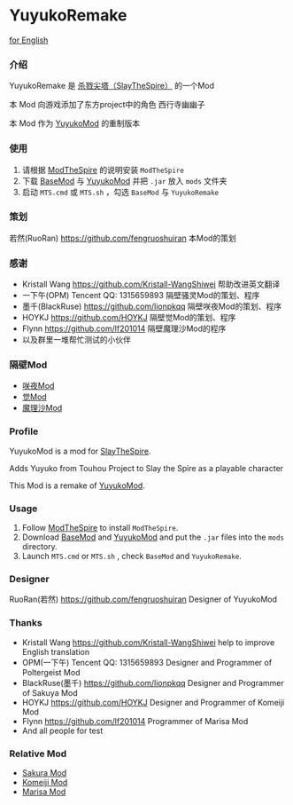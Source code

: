 # YuyukoRemake

[for English](#profile)

### 介绍

YuyukoRemake 是 [杀戮尖塔（SlayTheSpire）](https://store.steampowered.com/app/646570/Slay_the_Spire/) 的一个Mod

本 Mod 向游戏添加了东方project中的角色 西行寺幽幽子

本 Mod 作为 [YuyukoMod](https://github.com/Gogomoe/YuyukoMod) 的重制版本

### 使用

1. 请根据 [ModTheSpire](https://github.com/kiooeht/ModTheSpire#usage) 的说明安装 `ModTheSpire`
2. 下载 [BaseMod](https://github.com/daviscook477/BaseMod/releases) 与 [YuyukoMod](https://github.com/gogo81745/YuyukoMod/releases) 并把 `.jar` 放入 `mods` 文件夹
3. 启动 `MTS.cmd` 或 `MTS.sh` ，勾选 `BaseMod` 与 `YuyukoRemake`

### 策划

若然(RuoRan) https://github.com/fengruoshuiran 本Mod的策划

### 感谢

- Kristall Wang https://github.com/Kristall-WangShiwei 帮助改进英文翻译
- 一下午(OPM) Tencent QQ: 1315659893 隔壁骚灵Mod的策划、程序
- 墨千(BlackRuse) https://github.com/lionpkqq 隔壁咲夜Mod的策划、程序
- HOYKJ https://github.com/HOYKJ 隔壁觉Mod的策划、程序
- Flynn https://github.com/lf201014 隔壁魔理沙Mod的程序
- 以及群里一堆帮忙测试的小伙伴

### 隔壁Mod

- [咲夜Mod](https://github.com/lionpkqq/StS-BlackRuseMod)
- [觉Mod](https://github.com/HOYKJ/TouhouMod)
- [魔理沙Mod](https://github.com/lf201014/STS_ThMod_MRS)

### Profile

YuyukoMod is a mod for [SlayTheSpire](https://store.steampowered.com/app/646570/Slay_the_Spire/).

Adds Yuyuko from Touhou Project to Slay the Spire as a playable character

This Mod is a remake of [YuyukoMod](https://github.com/Gogomoe/YuyukoMod).

### Usage 

1. Follow [ModTheSpire](https://github.com/kiooeht/ModTheSpire#usage) to install `ModTheSpire`.
2. Download [BaseMod](https://github.com/daviscook477/BaseMod/releases) and [YuyukoMod](https://github.com/gogo81745/YuyukoMod/releases) and put the `.jar` files into the `mods` directory.
3. Launch `MTS.cmd` or `MTS.sh` , check `BaseMod` and `YuyukoRemake`.

### Designer

RuoRan(若然) https://github.com/fengruoshuiran Designer of YuyukoMod

### Thanks

- Kristall Wang https://github.com/Kristall-WangShiwei help to improve English translation
- OPM(一下午) Tencent QQ: 1315659893 Designer and Programmer of Poltergeist Mod
- BlackRuse(墨千) https://github.com/lionpkqq Designer and Programmer of Sakuya Mod
- HOYKJ https://github.com/HOYKJ Designer and Programmer of Komeiji Mod
- Flynn https://github.com/lf201014 Programmer of Marisa Mod
- And all people for test

### Relative Mod

- [Sakura Mod](https://github.com/lionpkqq/StS-BlackRuseMod)
- [Komeiji Mod](https://github.com/HOYKJ/TouhouMod)
- [Marisa Mod](https://github.com/lf201014/STS_ThMod_MRS)
